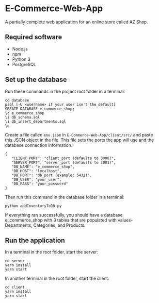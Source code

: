 # E-Commerce-Web-App
A partially complete web application for an online store called AZ Shop.

## Required software

- Node.js
- npm
- Python 3
- PostgreSQL

## Set up the database
Run these commands in the project root folder in a terminal:

```
cd database
psql [-U <username> if your user isn't the default]
CREATE DATABASE e_commerce_shop;
\c e_commerce_shop
\i db_schema.sql
\i db_insert_departments.sql
\q
```

Create a file called ```env.json``` in ```E-Commerce-Web-App/client/src/``` and paste this JSON object in the file. This file sets the ports the app will use and the database connection information.

```
{
   "CLIENT_PORT": "client_port (defaults to 3000)",
   "SERVER_PORT": "server_port (defaults to 3001)",
   "DB_NAME": "e_commerce_shop",
   "DB_HOST": "localhost",
   "DB_PORT": "db_port (example: 5432)",
   "DB_USER": "your_user",
   "DB_PASS": "your_password"
}
```

Then run this command in the database folder in a terminal:
```
python addInventoryToDB.py
```

If everything ran successfully, you should have a database e_commerce_shop with 3 tables that are populated with values- Departments, Categories, and Products.

## Run the application
In a terminal in the root folder, start the server:
```
cd server
yarn install
yarn start
```

In another terminal in the root folder, start the client:
```
cd client
yarn install
yarn start
```

